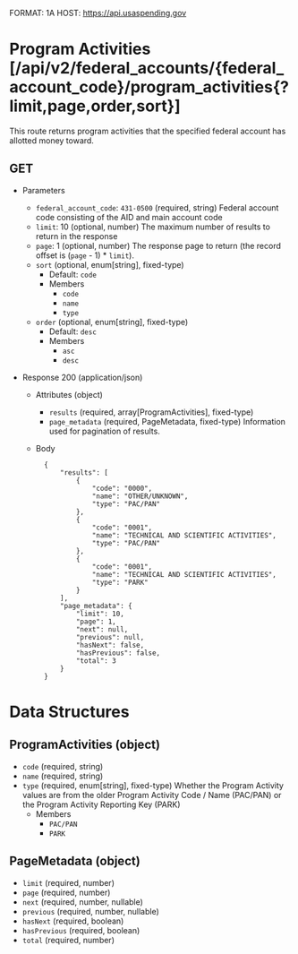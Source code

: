 FORMAT: 1A
HOST: https://api.usaspending.gov

# Program Activities [/api/v2/federal_accounts/{federal_account_code}/program_activities{?limit,page,order,sort}]

This route returns program activities that the specified federal account has allotted money toward.

## GET

+ Parameters
    + `federal_account_code`: `431-0500` (required, string)
        Federal account code consisting of the AID and main account code
    + `limit`: 10 (optional, number)
        The maximum number of results to return in the response
    + `page`: 1 (optional, number)
        The response page to return (the record offset is (`page` - 1) * `limit`).
    + `sort` (optional, enum[string], fixed-type)
        + Default: `code`
        + Members
            + `code`
            + `name`
            + `type`
    + `order` (optional, enum[string], fixed-type)
        + Default: `desc`
        + Members
            + `asc`
            + `desc`

+ Response 200 (application/json)
    + Attributes (object)
        + `results` (required, array[ProgramActivities], fixed-type)
        + `page_metadata` (required, PageMetadata, fixed-type)
            Information used for pagination of results.
    + Body

            {
                "results": [
                    {
                        "code": "0000",
                        "name": "OTHER/UNKNOWN",
                        "type": "PAC/PAN"
                    },
                    {
                        "code": "0001",
                        "name": "TECHNICAL AND SCIENTIFIC ACTIVITIES",
                        "type": "PAC/PAN"
                    },
                    {
                        "code": "0001",
                        "name": "TECHNICAL AND SCIENTIFIC ACTIVITIES",
                        "type": "PARK"
                    }
                ],
                "page_metadata": {
                    "limit": 10,
                    "page": 1,
                    "next": null,
                    "previous": null,
                    "hasNext": false,
                    "hasPrevious": false,
                    "total": 3
                }
            }

# Data Structures

## ProgramActivities (object)
+ `code` (required, string)
+ `name` (required, string)
+ `type` (required, enum[string], fixed-type)
    Whether the Program Activity values are from the older Program Activity Code / Name (PAC/PAN) or the Program Activity Reporting Key (PARK)
    + Members
        + `PAC/PAN`
        + `PARK`

## PageMetadata (object)
+ `limit` (required, number)
+ `page` (required, number)
+ `next` (required, number, nullable)
+ `previous` (required, number, nullable)
+ `hasNext` (required, boolean)
+ `hasPrevious` (required, boolean)
+ `total` (required, number)
